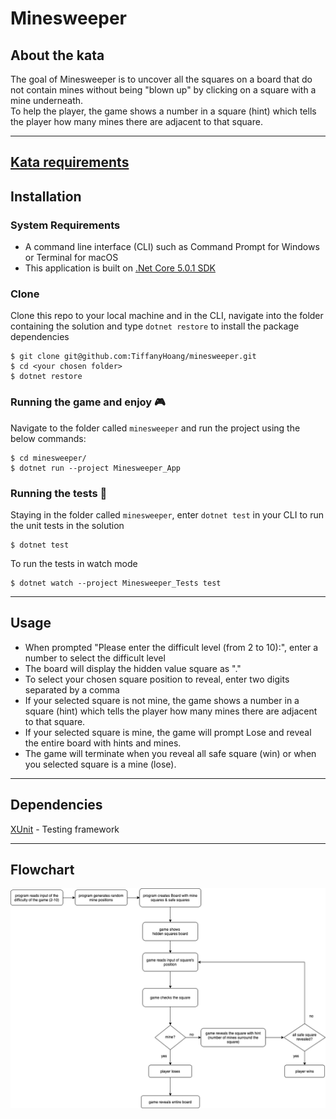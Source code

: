 # Minesweeper

## About the kata

The goal of Minesweeper is to uncover all the squares on a board that do not contain mines without being "blown up" by clicking on a square with a mine underneath.  
To help the player, the game shows a number in a square (hint) which tells the player how many mines there are adjacent to that square.  

* * *

## [Kata requirements](./Requirements.md)

## Installation

### System Requirements

-   A command line interface (CLI) such as Command Prompt for Windows or Terminal for macOS
-   This application is built on [.Net Core 5.0.1 SDK](https://dotnet.microsoft.com/download)

### Clone

Clone this repo to your local machine and in the CLI, navigate into the folder containing the solution and type `dotnet restore` to install the package dependencies

```shell
$ git clone git@github.com:TiffanyHoang/minesweeper.git
$ cd <your chosen folder>
$ dotnet restore
```

### Running the game and enjoy 🎮

Navigate to the folder called `minesweeper` and run the project using the below commands:

```shell
$ cd minesweeper/
$ dotnet run --project Minesweeper_App
```

### Running the tests 🧪

Staying in the folder called `minesweeper`, enter `dotnet test` in your CLI to run the unit tests in the solution

```shell
$ dotnet test
```

To run the tests in watch mode

```shell
$ dotnet watch --project Minesweeper_Tests test 
```

* * *

## Usage

-   When prompted "Please enter the difficult level (from 2 to 10):", enter a number to select the difficult level
-   The board will display the hidden value square as "."
-   To select your chosen square position to reveal, enter two digits separated by a comma 
-   If your selected square is not mine, the game shows a number in a square (hint) which tells the player how many mines there are adjacent to that square.
-   If your selected square is mine, the game will prompt Lose and reveal the entire board with hints and mines.
-   The game will terminate when you reveal all safe square (win) or when you selected square is a mine (lose).

* * *

## Dependencies

[XUnit](https://xunit.net/) - Testing framework

* * *

## Flowchart

<img src="docs/flow-chart.png">
